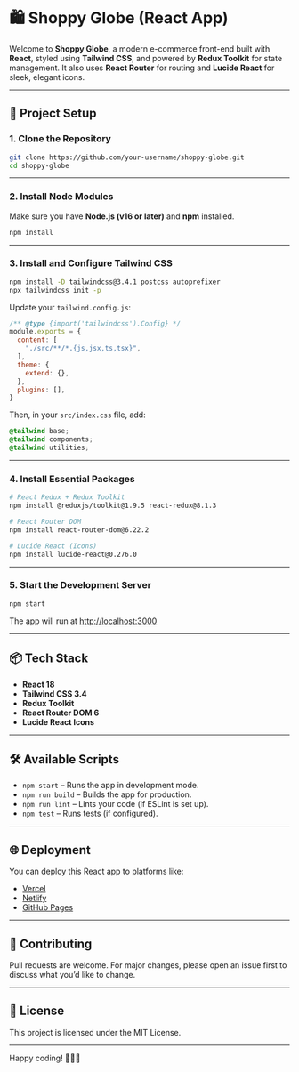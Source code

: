 # 🛍️ Shoppy Globe (React App)

Welcome to **Shoppy Globe**, a modern e-commerce front-end built with **React**, styled using **Tailwind CSS**, and powered by **Redux Toolkit** for state management. It also uses **React Router** for routing and **Lucide React** for sleek, elegant icons.

---

## 📂 Project Setup

### 1. Clone the Repository

```bash
git clone https://github.com/your-username/shoppy-globe.git
cd shoppy-globe
```

---

### 2. Install Node Modules

Make sure you have **Node.js (v16 or later)** and **npm** installed.

```bash
npm install
```

---

### 3. Install and Configure Tailwind CSS

```bash
npm install -D tailwindcss@3.4.1 postcss autoprefixer
npx tailwindcss init -p
```

Update your `tailwind.config.js`:

```js
/** @type {import('tailwindcss').Config} */
module.exports = {
  content: [
    "./src/**/*.{js,jsx,ts,tsx}",
  ],
  theme: {
    extend: {},
  },
  plugins: [],
}
```

Then, in your `src/index.css` file, add:

```css
@tailwind base;
@tailwind components;
@tailwind utilities;
```

---

### 4. Install Essential Packages

```bash
# React Redux + Redux Toolkit
npm install @reduxjs/toolkit@1.9.5 react-redux@8.1.3

# React Router DOM
npm install react-router-dom@6.22.2

# Lucide React (Icons)
npm install lucide-react@0.276.0
```

---

### 5. Start the Development Server

```bash
npm start
```

The app will run at [http://localhost:3000](http://localhost:3000)

---

## 📦 Tech Stack

- **React 18**
- **Tailwind CSS 3.4**
- **Redux Toolkit**
- **React Router DOM 6**
- **Lucide React Icons**

---

## 🛠️ Available Scripts

- `npm start` – Runs the app in development mode.
- `npm run build` – Builds the app for production.
- `npm run lint` – Lints your code (if ESLint is set up).
- `npm test` – Runs tests (if configured).

---

## 🌐 Deployment

You can deploy this React app to platforms like:

- [Vercel](https://vercel.com)
- [Netlify](https://netlify.com)
- [GitHub Pages](https://pages.github.com)

---

## 🤝 Contributing

Pull requests are welcome. For major changes, please open an issue first to discuss what you’d like to change.

---

## 📄 License

This project is licensed under the MIT License.

---

Happy coding! 🧑‍💻✨

